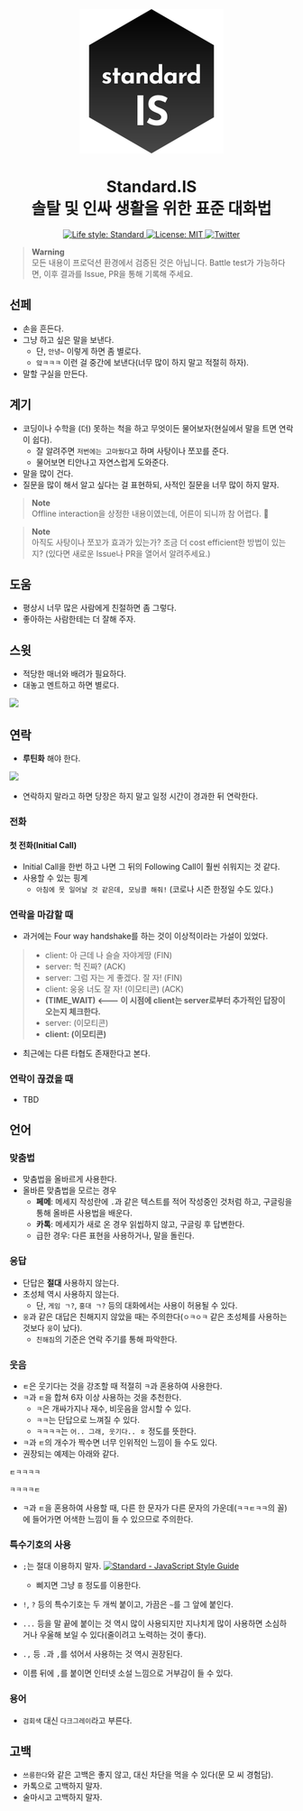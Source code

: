 <p align="center">
  <a href="https://github.com/junhoyeo">
    <img alt="Bento" src="./public/logo.svg" height="256px" />
  </a>
  <h1 align="center">
    Standard.IS <br />
    솔탈 및 인싸 생활을 위한 표준 대화법
  </h1>
</p>


<p align="center">
  <a href="https://github.com/junhoyeo">
    <img alt="Life style: Standard" src="https://img.shields.io/badge/life_style-standard-white.svg?style=for-the-badge&labelColor=000" />
  </a>
  <a href="https://opensource.org/licenses/MIT">
    <img alt="License: MIT" src="https://img.shields.io/badge/License-MIT-brightgreen.svg?style=for-the-badge&labelColor=000" />
  </a>
  <a href="https://twitter.com/_junhoyeo_">
    <img alt="Twitter" src="https://img.shields.io/badge/Follow%20on%20Twitter-1DA1F2.svg?style=for-the-badge&logo=twitter&labelColor=000000&logoWidth=20&logoColor=white" />
  </a>
</p>

> **Warning**<br/>
> 모든 내용이 프로덕션 환경에서 검증된 것은 아닙니다. Battle test가 가능하다면, 이후 결과를 Issue, PR을 통해 기록해 주세요.

## 선페
- 손을 흔든다.
- 그냥 하고 싶은 말을 보낸다.
  - 단, `안녕~` 이렇게 하면 좀 별로다.
  - `앜ㅋㅋㅋ` 이런 걸 중간에 보낸다(너무 많이 하지 말고 적절히 하자).
- 말할 구실을 만든다.

## 계기
- 코딩이나 수학을 (더) 못하는 척을 하고 무엇이든 물어보자(현실에서 말을 트면 연락이 쉽다).
  - 잘 알려주면 `저번에는 고마웠다`고 하며 사탕이나 쪼꼬를 준다.
  - 물어보면 티안나고 자연스럽게 도와준다.
- 말을 많이 건다.
- 질문을 많이 해서 알고 싶다는 걸 표현하되, 사적인 질문을 너무 많이 하지 말자.

> **Note**<br/>
> Offline interaction을 상정한 내용이였는데, 어른이 되니까 참 어렵다. 🥹

> **Note**<br/>
> 아직도 사탕이나 쪼꼬가 효과가 있는가? 조금 더 cost efficient한 방법이 있는지? (있다면 새로운 Issue나 PR을 열어서 알려주세요.)

## 도움
- 평상시 너무 많은 사람에게 친절하면 좀 그렇다.
- 좋아하는 사람한테는 더 잘해 주자.

## 스윗
- 적당한 매너와 배려가 필요하다.
- 대놓고 멘트하고 하면 별로다.

![](https://i.imgur.com/5pFXFbR.jpg)

## 연락
- **루틴화** 해야 한다.

<img src="https://pictures.abebooks.com/inventory/20482724048.jpg" width="512px" />

- 연락하지 말라고 하면 당장은 하지 말고 일정 시간이 경과한 뒤 연락한다.

### 전화

#### 첫 전화(Initial Call)
- Initial Call을 한번 하고 나면 그 뒤의 Following Call이 훨씬 쉬워지는 것 같다.
- 사용할 수 있는 핑계
  - `아침에 못 일어날 것 같은데, 모닝콜 해줘!` (코로나 시즌 한정일 수도 있다.)

### 연락을 마감할 때

- 과거에는 Four way handshake를 하는 것이 이상적이라는 가설이 있었다.

> - client: 아 근데 나 슬슬 자야게땅 (FIN)
> - server: 헉 진짜? (ACK)
> - server: 그럼 자는 게 좋겠다. 잘 자! (FIN)
> - client: 웅웅 너도 잘 자! (이모티콘) (ACK)
> - **(TIME_WAIT) <--- 이 시점에 client는 server로부터 추가적인 답장이 오는지 체크한다.**
> - server: (이모티콘)
> - **client: (이모티콘)**

- 최근에는 다른 타협도 존재한다고 본다.

### 연락이 끊겼을 때
- TBD

## 언어

### 맞춤법
- 맞춤법을 올바르게 사용한다.
- 올바른 맞춤법을 모르는 경우
  - **페메**: 메세지 작성란에 `.`과 같은 텍스트를 적어 작성중인 것처럼 하고, 구글링을 통해 올바른 사용법을 배운다.
  - **카톡**: 메세지가 새로 온 경우 읽씹하지 않고, 구글링 후 답변한다.
  - 급한 경우: 다른 표현을 사용하거나, 말을 돌린다.

### 응답
- 단답은 **절대** 사용하지 않는다.
- 초성체 역시 사용하지 않는다.
  - 단, `게임 ㄱ?`, `홍대 ㄱ?` 등의 대화에서는 사용이 허용될 수 있다.
- `웅`과 같은 대답은 친해지지 않았을 때는 주의한다(`ㅇㅋㅇㅋ` 같은 초성체를 사용하는 것보다 `웅`이 났다).
  - `친해짐`의 기준은 연락 주기를 통해 파악한다.

### 웃음
- `ㅌ`은 웃기다는 것을 강조할 때 적절히 `ㅋ`과 혼용하여 사용한다.
- `ㅋ`과 `ㅌ`을 합쳐 6자 이상 사용하는 것을 추천한다.
  - `ㅋ`은 개싸가지나 재수, 비웃음을 암시할 수 있다.
  - `ㅋㅋ`는 단답으로 느껴질 수 있다.
  - `ㅋㅋㅋㅋ`는 `어.. 그래, 웃기다.. ㅎ` 정도를 뜻한다.
- `ㅋ`과 `ㅌ`의 개수가 짝수면 너무 인위적인 느낌이 들 수도 있다.
- 권장되는 예제는 아래와 같다.

```
ㅌㅋㅋㅋㅋ
```

```
ㅋㅋㅋㅋㅌ
```

- `ㅋ`과 `ㅌ`을 혼용하여 사용할 때, 다른 한 문자가 다른 문자의 가운데(`ㅋㅋㅌㅋㅋ`의 꼴)에 들어가면 어색한 느낌이 들 수 있으므로 주의한다.

### 특수기호의 사용

- `;`는 절대 이용하지 말자. [![Standard - JavaScript Style Guide](https://img.shields.io/badge/code_style-standard-brightgreen.svg)](https://standardjs.com)
  - 삐지면 그냥 `흥` 정도를 이용한다.

- `!`, `?` 등의 특수기호는 두 개씩 붙이고, 가끔은 `~`를 그 앞에 붙인다.
- `...` 등을 말 끝에 붙이는 것 역시 많이 사용되지만 지나치게 많이 사용하면 소심하거나 우울해 보일 수 있다(줄이려고 노력하는 것이 좋다).
- `.,` 등 `.`과 `,`를 섞어서 사용하는 것 역시 권장된다.
- 이름 뒤에 `,`를 붙이면 인터넷 소설 느낌으로 거부감이 들 수 있다.

### 용어
- `검회색` 대신 `다크그레이`라고 부른다.

## 고백
- `쓰릉한다`와 같은 고백은 좋지 않고, 대신 차단을 먹을 수 있다(문 모 씨 경험담).
- 카톡으로 고백하지 말자.
- 술마시고 고백하지 말자.
